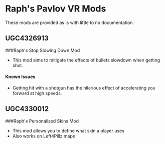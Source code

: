 # Raph's Pavlov VR Mods
These mods are provided as is with little to no documentation.

## UGC4326913
###Raph's Stop Slowing Down Mod
- This mod aims to mitigate the effects of bullets slowdown when getting shot.
#### Known Issues
- Getting hit with a shotgun has the hilarious effect of accelerating you forward at high speeds.

## UGC4330012
###Raph's Personalized Skins Mod
- This mod allows you to define what skin a player uses
- Also works on Left4Pillz maps